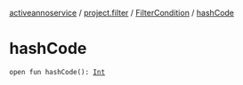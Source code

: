 [activeannoservice](../../index.md) / [project.filter](../index.md) / [FilterCondition](index.md) / [hashCode](./hash-code.md)

# hashCode

`open fun hashCode(): `[`Int`](https://kotlinlang.org/api/latest/jvm/stdlib/kotlin/-int/index.html)